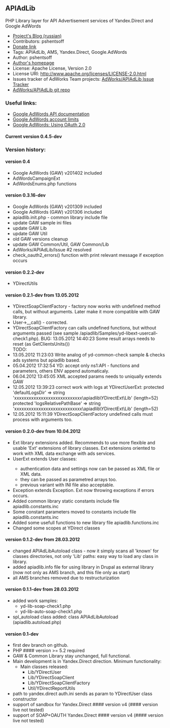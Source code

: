 ## APIAdLib

PHP Library layer for API Advertisement services of Yandex.Direct and Google AdWords

-   [Project's Blog (russian)](http://apiadlib.pshentsoff.ru "APIAdLib blog")
-   Contributors: pshentsoff
-   [Donate link](https://www.paypal.com/cgi-bin/webscr?cmd=_s-xclick&hosted_button_id=FGRFBSFEW5V3Y "Please, donate to support project")
-   Tags: APIAdLib, AMS, Yandex.Direct, Google.AdWords
-   Author: pshentsoff
-   [Author's homepage](http://pshentsoff.ru "Author's homepage")
-   License: Apache License, Version 2.0
-   License URI: http://www.apache.org/licenses/LICENSE-2.0.html
-   Issues tracker of AdWorks Team projects: [AdWorks/APIAdLib Issue Tracker](https://bitbucket.org/adworks/apiadlib/issues "AdWorks/APIAdLib Issue Tracker")
-   [AdWorks/APIAdLib git repo](https://bitbucket.org/adworks/apiadlib "AdWorks/APIAdLib git repo")

### Useful links:
-   [Google AdWords API documentation](https://developers.google.com/adwords/api/ "Google AdWords API documentation")
-   [Google AdWords account limits](https://support.google.com/adwords/answer/1704396 "Google AdWords account limits")
-   [Google AdWords: Using OAuth 2.0](https://github.com/googleads/googleads-php-lib/wiki/Using-OAuth-2.0 "Using OAuth 2.0")

#### Current version 0.4.5-dev

### Version history:

#### version 0.4
-   Google AdWords (GAW) v201402 included
-   AdWordsCampaignExt
-   AdWordsEnums.php functions

#### version 0.3.16-dev
-   Google AdWords (GAW) v201309 included
-   Google AdWords (GAW) v201306 included
-   apiadlib.init.php - common library include file
-   update GAW sample ini files
-   update GAW Lib
-   update GAW Util
-   old GAW versions cleanup
-   update GAW Common/Util, GAW Common/Lib
-   AdWorks/APIAdLib/Issue #2 resolved
-   check_oauth2_errors() function with print relevant message if exception occurs

#### version 0.2.2-dev
-   YDirectUtils

#### version 0.2.1-dev from 13.05.2012
  - YDirectSoapClientFactory - factory now works with undefined method calls, but
    without arguments. Later make it more compatible with GAW library.
  - User->__call() - corrected.
  - YDirectSoapClientFactory can calls undefined functions, but without arguments
    passed (see sample /apiadlib/Samples/yd-libext-usercall-check1.php).
  BUG: 13.05.2012 14:40:23 Some result arrays needs to reset (as GetClientsUnits())  
  TODO:
  - 13.05.2012 11:23:03 Write analog of yd-common-check sample & checks ads systems
    but apiadlib based.
  - 05.04.2012 17:32:54 YD: accept only ns1:API - functions and parameters, 
    others ENV append automaticaly.
  - 06.04.2012 13:45:05 XML accepted params needs to uniqually extends GAW
  - 12.05.2012 13:39:23 correct work with logs at YDirectUserExt:
    protected 'defaultLogsDir' => 
      string 'xxxxxxxxxxxxxxxxxxxxxxxxxxxx\apiadlib\YDirectExt\Lib' (length=52)
    protected 'logsRelativePathBase' => 
      string 'xxxxxxxxxxxxxxxxxxxxxxxxxxxx\apiadlib\YDirectExt\Lib' (length=52)
  - 12.05.2012 15:11:39 YDirectSoapClientFactory undefined calls must process 
    with arguments too.
    
#### version 0.2.0-dev from 10.04.2012
  - <Lib>Ext library extensions added. Recommends to use more flexible and usable
    'Ext' extensions of library classes. <Lib>Ext extensions oriented to work with
    XML data exchange with ads services.
  - <Lib>UserExt extends <Lib>User classes:
    - authentication data and settings now can be passed as XML file or XML data.
    - they can be passed as parametred arrays too.
    - previous variant with INI file also acceptable.
  - <Lib>Exception extends Exception. <Lib>Ext now throwing exceptions if errors
    occurs.
  - Added common library static constants include file apiadlib.constants.inc
  - Some constant parameters moved to constants include file apiadlib.constants.inc
  - Added some usefull functions to new library file apiadlib.functions.inc
  - Changed some scopes at YDirect classes
   
#### version 0.1.2-dev from 28.03.2012
  - changed APIAdLibAutoload class - now it simply scans all 'known' for classes
    directories, not only 'Lib' paths: easy way to load any class in library.
  - added apiadlib.info file for using library in Drupal as external library (now
    not only as AMS branch, and this file only as start)
  - all AMS branches removed due to restructurization 
  
#### version 0.1.1-dev from 28.03.2012
  - added work samples:
    - yd-lib-soap-check1.php
    - yd-lib-auto-soap-check1.php
  - spl_autoload class added: class APIAdLibAutoload (apiadlib.autoload.php)

#### version 0.1-dev
  - first dev branch on github.
  - PHP #### version >= 5.2 required
  - GAW & Common Library stay unchanged, full functional. 
  - Main development is in Yandex.Direct direction. Minimum functionality:
    - Main classes released:
        - Lib/YDirectUser
        - Lib/YDirectSoapClient
        - Lib/YDirectSoapClientFactory
        - Util/YDirectReportUtils
  - path to yandex.direct auth.ini sends as param to YDirectUser class constructor
  - support of sandbox for Yandex.Direct #### version v4 (#### version live not tested)
  - support of SOAP+OAUTH Yandex.Direct #### version v4 (#### version live not tested)
